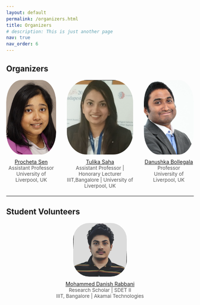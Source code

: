 ```yaml
---
layout: default
permalink: /organizers.html
title: Organizers
# description: This is just another page
nav: true
nav_order: 6
---
```



## Organizers

<style>
.organizer-flex {
  display: flex;
  justify-content: center;
  align-items: flex-start;
  gap: 3vw;
  margin-bottom: 2vw;
}
.organizer-card {
  text-align: center;
}
.organizer-img {
  width: min(22vw, 200px);
  height: min(22vw, 200px);
  border-radius: 30%;
  object-fit: cover;
}

.volunteer-img {
  width: min(15vw, 150px);
  height: min(15vw, 150px);
  border-radius: 30%;
  object-fit: cover;
}
</style>

<div class="organizer-flex">
  <div class="organizer-card">
    <img src="ps.jpg" alt="Procheta Sen" class="organizer-img"/>
    <div style="margin-top: 8px;"><a href="https://procheta.github.io/">Procheta Sen</a></div>
    <div style="font-size: 0.95em; color: #555;">Assistant Professor<br>University of Liverpool, UK</div>
  </div>
  <div class="organizer-card">
    <img src="ts.png" alt="Tulika Saha" class="organizer-img"/>
    <div style="margin-top: 8px;"><a href="https://sahatulika15.github.io/">Tulika Saha</a></div>
    <div style="font-size: 0.95em; color: #555;">Assistant Professor | Honorary Lecturer <br>IIIT,Bangalore | University of Liverpool, UK</div>
  </div>
  <div class="organizer-card">
    <img src="db.png" alt="Danushka Bollegala" class="organizer-img"/>
    <div style="margin-top: 8px;"><a href="https://danushka.net/">Danushka Bollegala</a></div>
    <div style="font-size: 0.95em; color: #555;">Professor<br>University of Liverpool, UK</div>
  </div>
</div>

---

## Student Volunteers
<div class="organizer-flex">
  <div class="organizer-card">
    <img src="assets/speaker_images/danish.png" alt="Mohammed Danish Rabbani" class="volunteer-img"/>
    <div style="margin-top: 8px;"><a href="https://www.linkedin.com/in/drd01/">Mohammed Danish Rabbani</a></div>
    <div style="font-size: 0.95em; color: #555;">Research Scholar | SDET II<br>IIIT, Bangalore | Akamai Technologies</div>
  </div>
</div>






